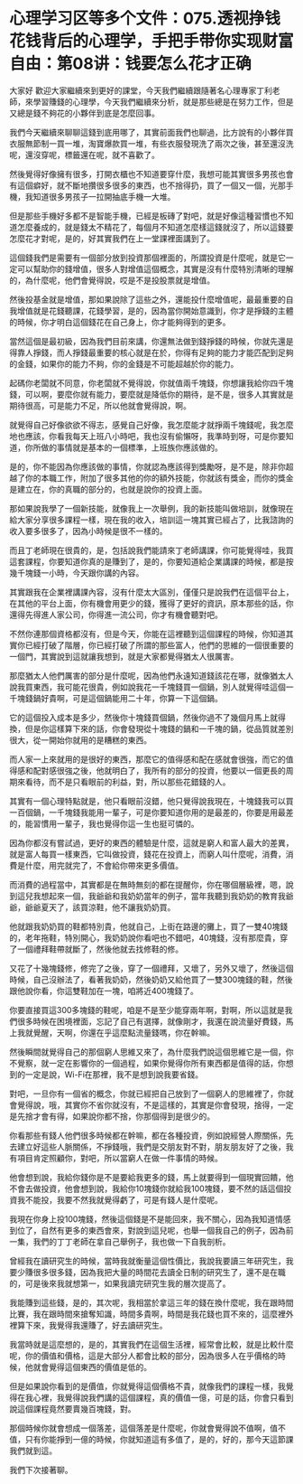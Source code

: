 # 心理学习区等多个文件：075.透视挣钱花钱背后的心理学，手把手带你实现财富自由：第08讲：钱要怎么花才正确

大家好 歡迎大家繼續來到更好的課堂，今天我們繼續跟隨著名心理專家丁利老師，來學習賺錢的心理學，今天我們繼續來分析，就是那些總是在努力工作，但是又總是錢不夠花的小夥伴到底是怎麼回事。

我們今天繼續來聊聊這錢到底用哪了，其實前面我們也聊過，比方說有的小夥伴買衣服無節制一買一堆，淘寶爆款買一堆，有些衣服發現洗了兩次之後，甚至還沒洗呢，還沒穿呢，標籤還在呢，就不喜歡了。

然後覺得好像擁有很多，打開衣櫃也不知道要穿什麼，我想可能其實很多男孩也會有這個癖好，就不斷地攢很多很多的東西，也不捨得扔，買了一個又一個，光那手機，我知道很多男孩子一拉開抽底手機一大堆。

但是那些手機好多都不是智能手機，已經是板磚了對吧，就是好像這種習慣也不知道怎麼養成的，就是錢太不精花了，每個月不知道怎麼樣這錢就沒了，所以這錢要怎麼花才對呢，是的，好其實我們在上一堂課裡面講到了。

這個錢我們是需要有一個部分放到投資那個裡面的，所謂投資是什麼呢，就是它一定可以幫助你的錢增值，很多人對增值這個概念，其實是沒有什麼特別清晰的理解的，為什麼呢，他們會覺得說，哎是不是投股票就是增值。

然後投基金就是增值，那如果說除了這些之外，還能投什麼增值呢，最最重要的自我增值就是花錢聽課，花錢學習，是的，因為當你開始意識到，你才是掙錢的主體的時候，你才明白這個錢花在自己身上，你才能夠得到的更多。

當然這個是最初級，因為我們目前來講，你還無法做到錢掙錢的時候，你就先還是得靠人掙錢，而人掙錢最重要的核心就是在於，你得有足夠的能力才能匹配到足夠的金錢，如果你的能力不夠，你的金錢是不可能超越於你的能力。

起碼你老闆就不同意，你老闆就不覺得說，你就值兩千塊錢，你想讓我給你四千塊錢，可以啊，要麼你就有能力，要麼就是降低你的期待，是不是，很多人其實就是期待很高，可是能力不足，所以他就會覺得說，啊。

就覺得自己好像欲欲不得志，感覺自己好像，我怎麼能才就掙兩千塊錢呢，我怎麼地也應該，你看我每天上班八小時吧，我也沒有偷懶呀，我準時到呀，可是你要知道，你所做的事情就是基本的一個標準，上班族你應該做的。

是的，你不能因為你應該做的事情，你就認為應該得到獎勵呀，是不是，除非你超越了你的本職工作，附加了很多其他的你的額外技能，你就該有獎金，而你的獎金是建立在，你的真職的部分的，也就是說你的投資上面。

那如果說我學了一個新技能，就像我上一次舉例，我的新技能叫做培訓，就像現在給大家分享很多課程一樣，現在我的收入，培訓這一塊其實已經占了，比我諮詢的收入要多很多了，因為小時候是很不一樣的。

而且丁老師現在很貴的，是，包括說我們能請來丁老師講課，你可能覺得哇，我買這套課程，你要知道你真的是賺到了，是的，你要知道給企業講課的時候，都是按幾千塊錢一小時，今天跟你講的內容。

其實跟我在企業裡講課內容，沒有什麼太大區別，僅僅只是說我們在這個平台上，在其他的平台上面，你有機會用更少的錢，獲得了更好的資訊，原本那些的話，你還得先得進人家公司，你得進一流公司，你才有機會聽對吧。

不然你連那個資格都沒有，但是今天，你能在這裡聽到這個課程的時候，你知道其實你已經打破了階層，你已經打破了所謂的那些富人，他們的思維的一個很重要的一個門，其實說到這就讓我想到，就是大家都覺得猶太人很厲害。

那麼猶太人他們厲害的部分是什麼呢，因為他們永遠知道錢該花在哪，就像猶太人說我買東西，我可能花很貴，例如說我花一千塊錢買一個鍋，別人就覺得哇這個一千塊錢鍋好貴啊，可是這個鍋能用二十年，你算一下這個鍋。

它的這個投入成本是多少，然後你十塊錢買個鍋，然後你過不了幾個月馬上就得換，但是你這樣算下來的話，你會發現從十塊錢的鍋和一千塊的鍋，從品質就差別很大，從一開始你就用的是糟糕的東西。

而人家一上來就用的是很好的東西，那麼它的值得感和配在感就會很強，而它的值得感和配對感很強之後，他就明白了，我所有的部分的投資，他要以一個更長的周期來看待，而不是只看眼前的利益，對，所以那些花錯錢的人。

其實有一個心理特點就是，他只看眼前沒錯，他只覺得說我現在，十塊錢我可以買一百個鍋，一千塊錢我能用一輩子，可是你要知道你用的是最差的，你要是用最差的，能習慣用一輩子，我也覺得你這一生也挺可憐的。

因為你都沒有嘗試過，更好的東西的體驗是什麼，這就是窮人和富人最大的差異，就是富人每買一樣東西，它叫做投資，錢花在投資上，而窮人叫什麼呢，消費，消費是什麼，用完就完了，不會給你帶來更多價值。

而消費的過程當中，其實都是在無時無刻的都在提醒你，你在哪個層級裡，嗯，說到這兒我想起來一個，我爺爺和我奶奶當年的例子，當年我聽到我奶奶的教育我爺爺，爺爺夏天了，該買涼鞋，他不讓我奶奶買。

他就跟我奶奶買的鞋都特別貴，他就自己，上街在路邊的攤上，買了一雙40塊錢的，老年拖鞋，特別開心，我奶奶說你看吧也不錯吧，40塊錢，沒有那麼貴，穿了一個禮拜鞋帶就斷了，然後他就去找修鞋的修。

又花了十幾塊錢修，修完了之後，穿了一個禮拜，又壞了，另外又壞了，然後這個時候，自己沒辦法了，看著我奶奶，然後奶奶又給他買了一雙300塊錢的鞋，然後跟他說你看，你這雙鞋加在一塊，咱將近400塊錢了。

你要直接買這300多塊錢的鞋呢，咱是不是至少能穿兩年啊，對啊，所以這就是我們很多時候在困境裡面，忘記了自己有選擇，就像剛才，我還在說流量好費錢，馬上我就覺醒，天啊，你還在乎這麼點流量錢嗎，你在幹嘛。

然後瞬間就覺得自己的那個窮人思維又來了，為什麼我們說這個思維它是一個，你不覺察，就一定在影響你的一個過程，如果你覺得你所有東西都是值得的話，你想到的一定是說，Wi-Fi在那裡，我不是想到說我要省錢。

對吧，一旦你有一個省的概念，你就已經把自己放到了一個窮人的思維裡了，你就會覺得說，哦，其實你不省你就沒有，不是這樣的，其實是你會發現，捨得，一定是先捨才會有得，如果說你都不捨，你那個得到是很少的。

你看那些有錢人他們很多時候都在幹嘛，都在各種投資，例如說經營人際關係，先去建立好這些人脈關係，不掙錢哦，我們是交朋友對不對，朋友朋友好了之後，我有項目肯定照顧你，對吧，所以當窮人在做一件事情的時候。

他會想到說，我給你錢你是不是要給我更多的錢，馬上就要得到一個現實回饋，他不會去做投資，他會想到說，我給你10塊錢你就給我100塊錢，要不然的話這個投資我不能投，我要不然我就覺得虧了，可是有錢人是什麼呢。

我現在你身上投100塊錢，然後這個錢是不是能回來，我不關心，因為我知道情感到位了，自然有更多的東西會來，對說到這兒呢，也舉一個我自己的例子，因為前一集，我們的丁丁老師在拿自己舉例子，我也做一下自我剖析。

曾經我在讀研究生的時候，當時我就衡量這個性價比，我說我要讀三年研究生，我要少賺很多很多錢，因為我把大量的時間花去讀全日制的研究生了，還不是在職的，可是後來我就想第一，如果我讀完研究生我的層次提高了。

我能賺到這些錢，是的，其次呢，我相當於拿這三年的錢在換什麼呢，我在跟時間比賽，我在跟時間來搶奪知識，時間多貴啊，時間是我花錢也買不來的，這麼裡外裡算下來，我覺得我還賺了，好去讀研究生。

我當時就是這麼想的，是的，其實我們在這個生活裡，經常會比較，就是比較什麼呢，你的價值和價格，這是大部分人都會比較的部分，因為很多人在乎價格的時候，他就會覺得這個東西的價值是低的。

但是如果說你看到的是價值，你就覺得這個價格不貴，就像我們的課程一樣，我覺得在我心裡，我覺得說我們講的這個課程，真的價值一億，可是的話，你會只看到說這個課程竟然要賣幾百塊錢，對。

那個時候你就會想成一個落差，這個落差是什麼呢，你就會覺得說不值啊，值不值，只有你能掙到一億的時候，你就知道這有多值了，是的，好的，那今天這節課我們就到這。

我們下次接著聊。